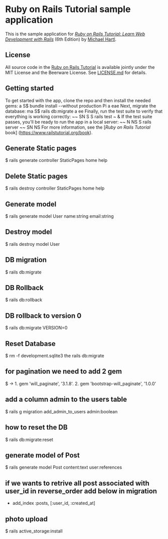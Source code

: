 # Ruby on Rails Tutorial sample application
This is the sample application for
[*Ruby on Rails Tutorial:
Learn Web Development with Rails*](https://www.railstutorial.ord/ ) (6th Edition)
by [Michael Hartl](https://www.michaelhartl.com/).
## License
All source code in the [Ruby on Rails Tutorial](https://www.railstutorial.org/) is available jointly under the MIT License and the Beerware License. See [LICENSE.md](LICENSE.md) for details.
## Getting started
To get started with the app, clone the repo and then install the needed gems:
a
S$ bundle install --without production
Pi a eae
Next, migrate the database:
ma
S$ rails db:migrate
a ee
Finally, run the test suite to verify that everything is working correctly:
~~ SN S
S rails test
~ &
If the test suite passes, you'll be ready to run the app in a local server:
~~ N NS
S rails server
~~ SN NS
For more information, see the [*Ruby on Rails Tutorial* book] (https://www.railstutorial.org/book).

## Generate Static pages
$ rails generate controller StaticPages home help

## Delete Static pages
$ rails destroy controller StaticPages home help

## Generate model
$ rails generate model User name:string email:string

## Destroy model
$ rails destroy model User 

## DB migration
$ rails db:migrate
## DB Rollback
$ rails db:rollback

## DB rollback to version 0
$ rails db:migrate VERSION=0

## Reset Database 
$ rm -f development.sqlite3 the rails db:migrate

## for pagination we need to add 2 gem
$ -> 1. gem 'will_paginate', '3.1.8'.    2. gem 'bootstrap-will_paginate', '1.0.0'

## add a column admin to the users table
$ rails g migration add_admin_to_users admin:boolean

## how to reset the DB
$ rails db:migrate:reset

## generate model of Post
$ rails generate model Post content:text user:references
## if we wants to retrive all post associated with user_id in reverse_order add below in migration
- add_index :posts, [:user_id, :created_at] 

## photo upload
$ rails active_storage:install